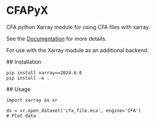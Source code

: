 # CFAPyX
CFA python Xarray module for using CFA files with xarray.

See the [Documentation](https://cedadev.github.io/CFAPyX/) for more details.

For use with the Xarray module as an additional backend.

## Installation

```
pip install xarray==2024.6.0
pip install -e .
```

## Usage

```
import xarray as xr

ds = xr.open_dataset('cfa_file.nca', engine='CFA')
# Plot data

```